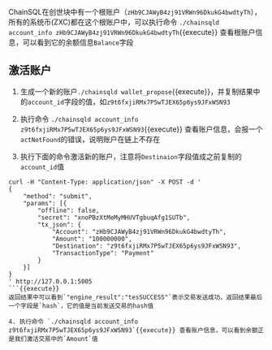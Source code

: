 
ChainSQL在创世块中有一个根账户（`zHb9CJAWyB4zj91VRWn96DkukG4bwdtyTh`），所有的系统币(ZXC)都在这个根账户中，可以执行命令
`./chainsqld account_info zHb9CJAWyB4zj91VRWn96DkukG4bwdtyTh`{{execute}} 查看根账户信息，可以看到它的余额信息`Balance`字段

## 激活账户
1. 生成一个新的账户`./chainsqld wallet_propose`{{execute}}，并复制结果中的`account_id`字段的值，如`z9t6fxjiRMx7P5wTJEX65p6ys9JFxWSN93`

2. 执行命令 `./chainsqld account_info z9t6fxjiRMx7P5wTJEX65p6ys9JFxWSN93`{{execute}} 查看账户信息，会报一个`actNotFound`的错误，说明账户在链上不存在

3. 执行下面的命令激活新的账户，注意将`Destinaion`字段值成之前复制的`account_id`值
```
curl -H "Content-Type: application/json" -X POST -d '
{
    "method": "submit",
    "params": [{
        "offline": false,
        "secret": "xnoPBzXtMeMyMHUVTgbuqAfg1SUTb",
        "tx_json": {
            "Account": "zHb9CJAWyB4zj91VRWn96DkukG4bwdtyTh",
            "Amount": "100000000",
            "Destination": "z9t6fxjiRMx7P5wTJEX65p6ys9JFxWSN93",
            "TransactionType": "Payment"
        }
    }]
}
' http://127.0.0.1:5005
```{{execute}}
返回结果中可以看到`"engine_result":"tesSUCCESS"`表示交易发送成功，返回结果最后一个字段是`hash`，它的值是当前发送交易的hash值

4. 执行命令 `./chainsqld account_info z9t6fxjiRMx7P5wTJEX65p6ys9JFxWSN93`{{execute}} 查看账户信息，可以看到余额正是我们激活交易中的`Amount`值